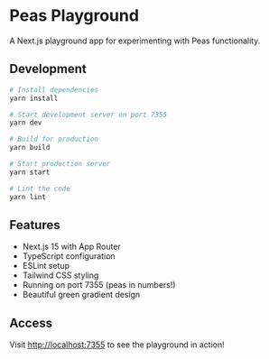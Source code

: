 # Peas Playground

A Next.js playground app for experimenting with Peas functionality.

## Development

```bash
# Install dependencies
yarn install

# Start development server on port 7355
yarn dev

# Build for production
yarn build

# Start production server
yarn start

# Lint the code
yarn lint
```

## Features

- Next.js 15 with App Router
- TypeScript configuration
- ESLint setup
- Tailwind CSS styling
- Running on port 7355 (peas in numbers!)
- Beautiful green gradient design

## Access

Visit [http://localhost:7355](http://localhost:7355) to see the playground in action! 